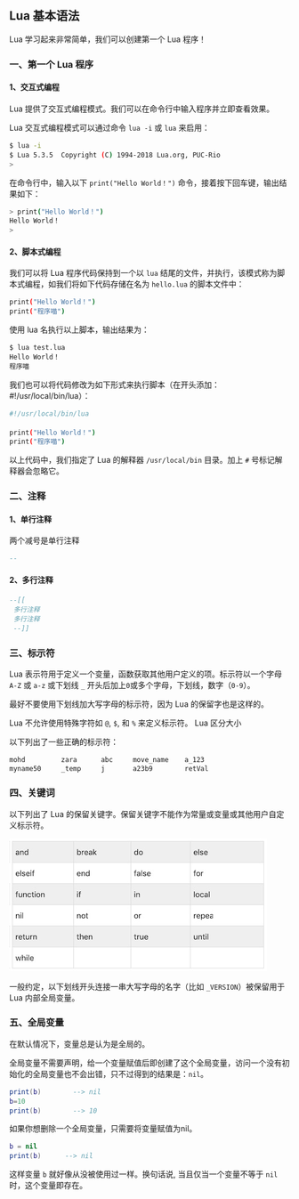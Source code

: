 ## Lua 基本语法

Lua 学习起来非常简单，我们可以创建第一个 Lua 程序！

### 一、第一个 Lua 程序
#### 1、交互式编程
Lua 提供了交互式编程模式。我们可以在命令行中输入程序并立即查看效果。

Lua 交互式编程模式可以通过命令 `lua -i` 或 `lua` 来启用：

```bash
$ lua -i 
$ Lua 5.3.5  Copyright (C) 1994-2018 Lua.org, PUC-Rio
>
```

在命令行中，输入以下 `print("Hello World！")` 命令，接着按下回车键，输出结果如下：
```bash
> print("Hello World！")
Hello World！
> 
```

#### 2、脚本式编程
我们可以将 Lua 程序代码保持到一个以 `lua` 结尾的文件，并执行，该模式称为脚本式编程，如我们将如下代码存储在名为 `hello.lua` 的脚本文件中：
```bash
print("Hello World！")
print("程序喵")
```

使用 lua 名执行以上脚本，输出结果为：
```bash
$ lua test.lua
Hello World！
程序喵
```

我们也可以将代码修改为如下形式来执行脚本（在开头添加：#!/usr/local/bin/lua）：
```bash
#!/usr/local/bin/lua

print("Hello World！")
print("程序喵")
```

以上代码中，我们指定了 Lua 的解释器 `/usr/local/bin` 目录。加上 `#` 号标记解释器会忽略它。

### 二、注释
#### 1、单行注释
两个减号是单行注释
```lua
--
```

#### 2、多行注释
```lua
--[[
 多行注释
 多行注释
 --]]
```

### 三、标示符
Lua 表示符用于定义一个变量，函数获取其他用户定义的项。标示符以一个字母 `A-Z` 或 `a-z` 或下划线 `_` 开头后加上`0`或多个字母，下划线，数字（`0-9`）。

最好不要使用下划线加大写字母的标示符，因为 Lua 的保留字也是这样的。

Lua 不允许使用特殊字符如 `@`, `$`, 和 `%` 来定义标示符。 Lua 区分大小

以下列出了一些正确的标示符：
```
mohd         zara      abc     move_name    a_123
myname50     _temp     j       a23b9        retVal
```

### 四、关键词
以下列出了 Lua 的保留关键字。保留关键字不能作为常量或变量或其他用户自定义标示符。

![](../assets/images/keep-key.png)

一般约定，以下划线开头连接一串大写字母的名字（比如 `_VERSION`）被保留用于 Lua 内部全局变量。

### 五、全局变量
在默认情况下，变量总是认为是全局的。

全局变量不需要声明，给一个变量赋值后即创建了这个全局变量，访问一个没有初始化的全局变量也不会出错，只不过得到的结果是：`nil`。

```lua
print(b)        --> nil
b=10
print(b)        --> 10 
```
如果你想删除一个全局变量，只需要将变量赋值为nil。
```lua
b = nil
print(b)      --> nil
```
这样变量 `b` 就好像从没被使用过一样。换句话说, 当且仅当一个变量不等于 `nil` 时，这个变量即存在。

